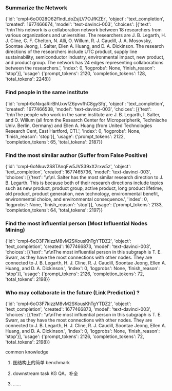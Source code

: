 ### Summarize the Network
{'id': 'cmpl-6oO028O62f1ndLdoZsjLV7OJfKZEr', 'object': 'text_completion', 'created': 1677466674, 'model': 'text-davinci-003', 'choices': [{'text': '\n\nThis network is a collaboration network between 18 researchers from various organizations and universities. The researchers are J. B. Legarth, H. J. Cline, C. F. Chelton, N. Alli, O. Willum, R. J. Caudill, J. A. Mosovsky, Soontae Jeong, I. Salter, Ellen A. Huang, and D. A. Dickinson. The research directions of the researchers include UTC product, supply line sustainability, semiconductor industry, environmental impact, new product, and product group. The network has 24 edges representing collaborations between the researchers.', 'index': 0, 'logprobs': None, 'finish_reason': 'stop'}], 'usage': {'prompt_tokens': 2120, 'completion_tokens': 128, 'total_tokens': 2248}}

### Find people in the same institute
{'id': 'cmpl-6oNxqaRirBhUxwfZ6pvvfhC8gySfq', 'object': 'text_completion', 'created': 1677466538, 'model': 'text-davinci-003', 'choices': [{'text': '\n\nThe people who work in the same institute are J. B. Legarth, I. Salter, and O. Willum (all from the Research Center for Microperipherik, Technische Univ. Berlin, Germany) and Ellen A. Huang (from United Technologies Research Cent, East Hartford, CT).', 'index': 0, 'logprobs': None, 'finish_reason': 'stop'}], 'usage': {'prompt_tokens': 2122, 'completion_tokens': 65, 'total_tokens': 2187}}

### Find the most similar author (Suffer from False Positive)
{'id': 'cmpl-6oNkuv2S8TAnqFw5JVS39xX2rxw5z', 'object': 'text_completion', 'created': 1677465736, 'model': 'text-davinci-003', 'choices': [{'text': '\n\nI. Salter has the most similar research direction to J. B. Legarth. This is because both of their research directions include topics such as new product, product group, active product, long product lifetime, old product, product generation, new technology, environmental benefit, environmental choice, and environmental consequence.', 'index': 0, 'logprobs': None, 'finish_reason': 'stop'}], 'usage': {'prompt_tokens': 2133, 'completion_tokens': 64, 'total_tokens': 2197}}

### Find the most influential person (Most Influential Nodes Mining)
{'id': 'cmpl-6oO3F7kizzM8vM2SKousKhTgYTDZ2', 'object': 'text_completion', 'created': 1677466873, 'model': 'text-davinci-003', 'choices': [{'text': '\n\nThe most influential person in this subgraph is T. E. Swarr, as they have the most connections with other nodes. They are connected to J. B. Legarth, H. J. Cline, R. J. Caudill, Soontae Jeong, Ellen A. Huang, and D. A. Dickinson.', 'index': 0, 'logprobs': None, 'finish_reason': 'stop'}], 'usage': {'prompt_tokens': 2126, 'completion_tokens': 72, 'total_tokens': 2198}}

### Who may collaborate in the future (Link Prediction) ?
{'id': 'cmpl-6oO3F7kizzM8vM2SKousKhTgYTDZ2', 'object': 'text_completion', 'created': 1677466873, 'model': 'text-davinci-003', 'choices': [{'text': '\n\nThe most influential person in this subgraph is T. E. Swarr, as they have the most connections with other nodes. They are connected to J. B. Legarth, H. J. Cline, R. J. Caudill, Soontae Jeong, Ellen A. Huang, and D. A. Dickinson.', 'index': 0, 'logprobs': None, 'finish_reason': 'stop'}], 'usage': {'prompt_tokens': 2126, 'completion_tokens': 72, 'total_tokens': 2198}}


common knowledge

1. 图结构上的简单 benchmark 

2. downstream task KG QA、补全

3. ......

 